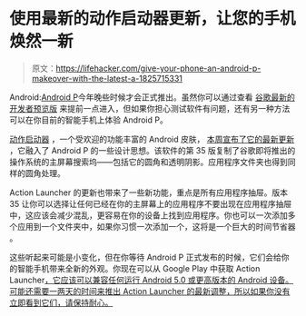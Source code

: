 # 使用最新的动作启动器更新，让您的手机焕然一新

> 原文：<https://lifehacker.com/give-your-phone-an-android-p-makeover-with-the-latest-a-1825715331>

Android:[Android P](https://lifehacker.com/how-to-get-android-p-on-your-phone-right-now-1823615465)今年晚些时候才会正式推出。虽然你可以通过查看 [谷歌最新的开发者预览版](https://developer.android.com/preview/) 来提前一点进入，但如果你担心测试软件有问题，还有另一种方法可以在你目前的智能手机上体验 Android P。



[动作启动器](https://lifehacker.com/action-launcher-pro-puts-widgets-folders-and-shortcut-5993574#_ga=2.178623398.367633666.1525095724-3846207152.1521480874) ，一个受欢迎的功能丰富的 Android 皮肤， [本周宣布了它的最新更新](https://play.google.com/store/apps/details?id=com.actionlauncher.playstore) ，它融入了 Android P 的一些设计思想。该软件的第 35 版复制了谷歌即将推出的操作系统的主屏幕搜索坞——包括它的圆角和透明阴影。应用程序文件夹也得到同样的圆角处理。

Action Launcher 的更新也带来了一些新功能，重点是所有应用程序抽屉。版本 35 让你可以选择让任何已经在你的主屏幕上的应用程序不要出现在应用程序抽屉中，这应该会减少混乱，更容易在你的设备上找到应用程序。你也可以一次添加多个应用到一个文件夹中，如果你习惯一次添加一个，这将是一个巨大的时间节省器 。

这些听起来可能是小变化，但在你等待 Android P 正式发布的时候，它们会给你的智能手机带来全新的外观。你现在可以从 Google Play 中获取 Action Launcher[，它应该可以兼容任何运行 Android 5.0 或更高版本的 Android 设备。可能还需要一两天的时间来推出 Action Launcher 的最新调整，所以如果你没有立即看到它们，请保持耐心。](https://play.google.com/store/apps/details?id=com.actionlauncher.playstore)